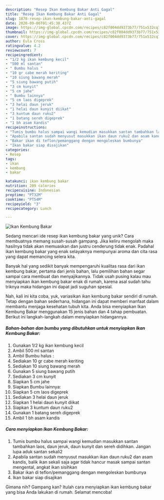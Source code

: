 ```yaml
---
description: "Resep Ikan Kembung Bakar Anti Gagal"
title: "Resep Ikan Kembung Bakar Anti Gagal"
slug: 1878-resep-ikan-kembung-bakar-anti-gagal
date: 2020-09-06T01:45:38.437Z
image: https://img-global.cpcdn.com/recipes/c82f004dd9373b77/751x532cq70/ikan-kembung-bakar-foto-resep-utama.jpg
thumbnail: https://img-global.cpcdn.com/recipes/c82f004dd9373b77/751x532cq70/ikan-kembung-bakar-foto-resep-utama.jpg
cover: https://img-global.cpcdn.com/recipes/c82f004dd9373b77/751x532cq70/ikan-kembung-bakar-foto-resep-utama.jpg
author: Eula Cross
ratingvalue: 4.2
reviewcount: 7
recipeingredient:
- "1/2 kg ikan kembung kecil"
- "500 ml santan"
- " Bumbu halus "
- "10 gr cabe merah keriting"
- "10 siung bawang merah"
- "5 siung bawang putih"
- "3 cm kunyit"
- "5 cm jahe"
- " Bumbu lainnya"
- "5 cm laos digeprek"
- "3 helai daun jeruk"
- "1 helai daun kunyit diikat"
- "3 kuntum daun ruku2"
- "1 batang sereh digeprek"
- "1 bh asam kandis"
recipeinstructions:
- "Tumis bumbu halus sampai wangi kemudian masukkan santan tambahkan laos, daun jeruk, daun kunyit dan sereh didihkan. Jangan lupa aduk santan sekali2"
- "Apabila santan sudah menyusut masukkan ikan daun ruku2 dan asam kandis, balik ikan sekali saja agar tidak hancur masak sampai santan mengental, angkat ikan sisihkan"
- "Bakar ikan di teflon/pemanggang dengan mengoleskan bumbunya"
- "Ikan bakar siap disajikan"
categories:
- Resep
tags:
- ikan
- kembung
- bakar

katakunci: ikan kembung bakar 
nutrition: 209 calories
recipecuisine: Indonesian
preptime: "PT32M"
cooktime: "PT54M"
recipeyield: "3"
recipecategory: Lunch

---
```



![Ikan Kembung Bakar](https://img-global.cpcdn.com/recipes/c82f004dd9373b77/751x532cq70/ikan-kembung-bakar-foto-resep-utama.jpg)

Sedang mencari ide resep ikan kembung bakar yang unik? Cara membuatnya memang susah-susah gampang. Jika keliru mengolah maka hasilnya tidak akan memuaskan dan justru cenderung tidak enak. Padahal ikan kembung bakar yang enak selayaknya mempunyai aroma dan cita rasa yang dapat memancing selera kita.



Banyak hal yang sedikit banyak mempengaruhi kualitas rasa dari ikan kembung bakar, pertama dari jenis bahan, lalu pemilihan bahan segar sampai cara membuat dan menyajikannya. Tidak usah pusing kalau mau menyiapkan ikan kembung bakar enak di rumah, karena asal sudah tahu triknya maka hidangan ini dapat jadi suguhan spesial.


Nah, kali ini kita coba, yuk, variasikan ikan kembung bakar sendiri di rumah. Tetap dengan bahan sederhana, hidangan ini dapat memberi manfaat dalam membantu menjaga kesehatan tubuh kita. Anda bisa menyiapkan Ikan Kembung Bakar menggunakan 15 jenis bahan dan 4 tahap pembuatan. Berikut ini langkah-langkah dalam menyiapkan hidangannya.

<!--inarticleads1-->

##### Bahan-bahan dan bumbu yang dibutuhkan untuk menyiapkan Ikan Kembung Bakar:

1. Gunakan 1/2 kg ikan kembung kecil
1. Ambil 500 ml santan
1. Ambil  Bumbu halus :
1. Sediakan 10 gr cabe merah keriting
1. Sediakan 10 siung bawang merah
1. Gunakan 5 siung bawang putih
1. Sediakan 3 cm kunyit
1. Siapkan 5 cm jahe
1. Siapkan  Bumbu lainnya:
1. Siapkan 5 cm laos digeprek
1. Sediakan 3 helai daun jeruk
1. Siapkan 1 helai daun kunyit diikat
1. Siapkan 3 kuntum daun ruku2
1. Gunakan 1 batang sereh digeprek
1. Ambil 1 bh asam kandis




<!--inarticleads2-->

##### Cara menyiapkan Ikan Kembung Bakar:

1. Tumis bumbu halus sampai wangi kemudian masukkan santan tambahkan laos, daun jeruk, daun kunyit dan sereh didihkan. Jangan lupa aduk santan sekali2
1. Apabila santan sudah menyusut masukkan ikan daun ruku2 dan asam kandis, balik ikan sekali saja agar tidak hancur masak sampai santan mengental, angkat ikan sisihkan
1. Bakar ikan di teflon/pemanggang dengan mengoleskan bumbunya
1. Ikan bakar siap disajikan




Gimana nih? Gampang kan? Itulah cara menyiapkan ikan kembung bakar yang bisa Anda lakukan di rumah. Selamat mencoba!
